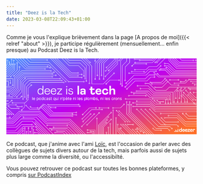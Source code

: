 ```yaml
---
title: "Deez is la Tech"
date: 2023-03-08T22:09:43+01:00
---
```


Comme je vous l'explique brièvement dans la page [A propos de moi]({{< relref "about" >}}), je participe régulièrement (mensuellement... enfin presque) au Podcast Deez is la Tech.

![Banner Deez is la tech](deez-is-la-tech-banner.png)

Ce podcast, que j'anime avec l'ami [Loïc](https://mamot.fr/@ztec), est l'occasion de parler avec des collègues de sujets divers autour de la tech, mais parfois aussi de sujets plus large comme la diversité, ou l'accessibilté.

Vous pouvez retrouver ce podcast sur toutes les bonnes plateformes, y compris [sur PodcastIndex](https://podcastindex.org/podcast/5729644)